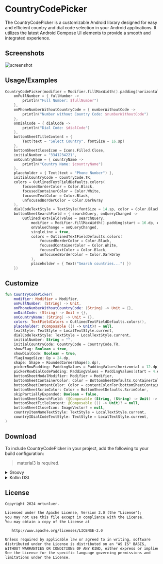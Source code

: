 # CountryCodePicker

The CountryCodePicker is a customizable Android library designed for easy and efficient country and dial code selection in your Android applications. It utilizes the latest Android Compose UI elements to provide a smooth and integrated experience.

## Screenshots

![screenshot](https://github.com/mrtunluer/CountryCodePicker/assets/75806927/c9da9537-077e-473e-8f31-bc6510555e9f)

## Usage/Examples

```kotlin
CountryCodePicker(modifier = Modifier.fillMaxWidth().padding(horizontal = 50.dp),
    onFullNumber = { fullNumber ->
        println("Full Number: $fullNumber")
    },
    onPhoneNumberWithoutCountryCode = { numberWithoutCode ->
        println("Number without Country Code: $numberWithoutCode")
    },
    onDialCode = { dialCode ->
        println("Dial Code: $dialCode")
    },
    bottomSheetTitleContent = {
        Text(text = "Select Country", fontSize = 16.sp)
    },
    bottomSheetCloseIcon = Icons.Filled.Close,
    initialNumber = "3341234221",
    onCountryName = { countryName ->
        println("Country Name: $countryName")
    },
    placeholder = { Text(text = "Phone Number") },
    initialCountryCode = CountryCode.TR,
    colors = OutlinedTextFieldDefaults.colors(
        focusedBorderColor = Color.Black,
        focusedContainerColor = Color.White,
        focusedTextColor = Color.Black,
        unfocusedBorderColor = Color.DarkGray
    ),
    dialCodeTextStyle = TextStyle(fontSize = 14.sp, color = Color.Black),
    bottomSheetSearchField = { searchQuery, onQueryChanged ->
        OutlinedTextField(value = searchQuery,
            modifier = Modifier.fillMaxWidth().padding(start = 16.dp, end = 16.dp),
            onValueChange = onQueryChanged,
            singleLine = true,
            colors = OutlinedTextFieldDefaults.colors(
                focusedBorderColor = Color.Black,
                focusedContainerColor = Color.White,
                focusedTextColor = Color.Black,
                unfocusedBorderColor = Color.DarkGray
            ),
            placeholder = { Text("Search countries...") })
    })
```


## Customize

```kotlin
fun CountryCodePicker(
    modifier: Modifier = Modifier,
    onFullNumber: (String) -> Unit,
    onPhoneNumberWithoutCountryCode: (String) -> Unit = {},
    onDialCode: (String) -> Unit = {},
    onCountryName: (String) -> Unit = {},
    colors: TextFieldColors = OutlinedTextFieldDefaults.colors(),
    placeholder: @Composable (() -> Unit)? = null,
    textStyle: TextStyle = LocalTextStyle.current,
    dialCodeTextStyle: TextStyle = LocalTextStyle.current,
    initialNumber: String = "",
    initialCountryCode: CountryCode = CountryCode.TR,
    showFlag: Boolean = true,
    showDialCode: Boolean = true,
    flagImageSize: Dp = 24.dp,
    shape: Shape = RoundedCornerShape(5.dp),
    pickerRowPadding: PaddingValues = PaddingValues(horizontal = 12.dp),
    pickerRowDialCodePadding: PaddingValues = PaddingValues(start = 4.dp),
    bottomSheetModalModifier: Modifier = Modifier,
    bottomSheetContainerColor: Color = BottomSheetDefaults.ContainerColor,
    bottomSheetContentColor: Color = contentColorFor(bottomSheetContainerColor),
    bottomSheetScrimColor: Color = BottomSheetDefaults.ScrimColor,
    skipPartiallyExpanded: Boolean = false,
    bottomSheetSearchField: (@Composable (String, (String) -> Unit) -> Unit)? = null,
    bottomSheetTitleContent: @Composable (() -> Unit)? = null,
    bottomSheetCloseIcon: ImageVector? = null,
    countryItemNameTextStyle: TextStyle = LocalTextStyle.current,
    countryIDialCodeTextStyle: TextStyle = LocalTextStyle.current,
) 
```
## Download
To include CountryCodePicker in your project, add the following to your build configuration:
> material3 is required.
<details>
  <summary>Groovy</summary>

  ## settings.gradle
  ```gradle
  maven { url 'https://jitpack.io' }
  ```
  ## build.gradle
  ```gradle
  implementation 'androidx.compose.material3:material3'
  implementation 'com.github.mrtunluer:CountryCodePicker:<latest-version>'
  ```
</details>

<details>
  <summary>Kotlin DSL</summary>

  ## settings.gradle
  ```gradle
  maven { url = uri("https://jitpack.io") }
  ```
  ## build.gradle
  ```gradle
  implementation("androidx.compose.material3:material3")
  implementation("com.github.mrtunluer:CountryCodePicker:<latest-version>")
  ```
</details>

<div align="start"> <h2 align="start">License</h1> </div>

``` xml
Copyright 2024 mrtunluer.

Licensed under the Apache License, Version 2.0 (the "License");
you may not use this file except in compliance with the License.
You may obtain a copy of the License at

   http://www.apache.org/licenses/LICENSE-2.0

Unless required by applicable law or agreed to in writing, software
distributed under the License is distributed on an "AS IS" BASIS,
WITHOUT WARRANTIES OR CONDITIONS OF ANY KIND, either express or implied.
See the License for the specific language governing permissions and
limitations under the License.
```

